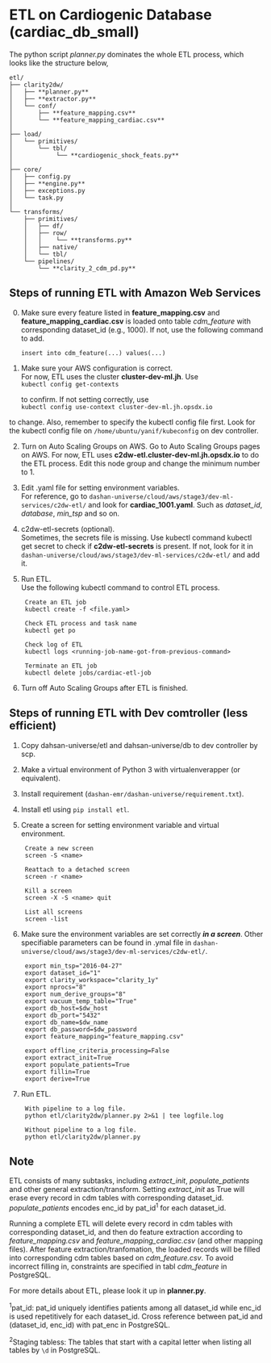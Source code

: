 # ETL on Cardiogenic Database (cardiac_db_small)

The python script *planner.py* dominates the whole ETL process, which looks like
the structure below,

```
etl/  
├── clarity2dw/  
│   ├── **planner.py**  
│   ├── **extractor.py**  
│   └── conf/  
│       ├── **feature_mapping.csv**  
│       └── **feature_mapping_cardiac.csv**  
│  
├── load/  
│   └── primitives/  
│       └── tbl/  
│            └── **cardiogenic_shock_feats.py**  
│  
├── core/  
│   ├── config.py  
│   ├── **engine.py**  
│   ├── exceptions.py  
│   └── task.py  
│  
└── transforms/  
    ├── primitives/  
    │   ├── df/  
    │   ├── row/  
    │   │    └── **transforms.py**  
    │   ├── native/  
    │   └── tbl/  
    └── pipelines/
        └── **clarity_2_cdm_pd.py**
```

## Steps of running ETL with Amazon Web Services    

0. Make sure every feature listed in **feature_mapping.csv** and
   **feature_mapping_cardiac.csv** is loaded onto table *cdm_feature* with
   corresponding dataset_id (e.g., 1000). If not, use the following command to
   add.

      `insert into cdm_feature(...) values(...)`

1. Make sure your AWS configuration is correct.  
 For now, ETL uses the cluster **cluster-dev-ml.jh**. Use  
  `kubectl config get-contexts`  
    
   to confirm. If not setting correctly, use  
  `kubectl config use-context cluster-dev-ml.jh.opsdx.io`  
    
  to change. Also, remember to specify the kubectl config file first. Look for
  the kubectl config file on `/home/ubuntu/yanif/kubeconfig` on dev controller.
       
2. Turn on Auto Scaling Groups on AWS.
  Go to Auto Scaling Groups pages on AWS. For now, ETL uses
  **c2dw-etl.cluster-dev-ml.jh.opsdx.io** to do the ETL process. Edit this node
  group and change the minimum number to 1.

3. Edit .yaml file for setting environment variables.   
       For reference, go to
       `dashan-universe/cloud/aws/stage3/dev-ml-services/c2dw-etl/` and look for
       **cardiac_1001.yaml**. Such as *dataset_id*, *database*, *min_tsp* and so
       on.

4. c2dw-etl-secrets (optional).  
       Sometimes, the secrets file is missing. Use kubectl command kubectl get
       secret to check if **c2dw-etl-secrets** is present. If not, look for it
       in `dashan-universe/cloud/aws/stage3/dev-ml-services/c2dw-etl/` and add
       it.  
 
5. Run ETL.  
        Use the following kubectl command to control ETL process.    

        Create an ETL job   
        kubectl create -f <file.yaml>            

        Check ETL process and task name    
        kubectl get po   

        Check log of ETL 
        kubectl logs <running-job-name-got-from-previous-command>  

        Terminate an ETL job  
        kubectl delete jobs/cardiac-etl-job   
        

6. Turn off Auto Scaling Groups after ETL is finished.  
    

## Steps of running ETL with Dev comtroller (less efficient)

1. Copy dahsan-universe/etl and dahsan-universe/db to dev controller by scp.

2. Make a virtual environment of Python 3 with virtualenverapper (or
   equivalent).

3. Install requirement (`dashan-emr/dashan-universe/requirement.txt`).

4. Install etl using `pip install etl`.

5. Create a screen for setting environment variable and virtual environment.
    
        Create a new screen  
        screen -S <name>  

        Reattach to a detached screen  
        screen -r <name>  

        Kill a screen  
        screen -X -S <name> quit      

        List all screens   
        screen -list  
    
6. Make sure the environment variables are set correctly ***in a screen***.
   Other specifiable parameters can be found in .ymal file in
   `dashan-universe/cloud/aws/stage3/dev-ml-services/c2dw-etl/`. 

        export min_tsp="2016-04-27"  
        export dataset_id="1"  
        export clarity_workspace="clarity_1y"  
        export nprocs="8"  
        export num_derive_groups="8"  
        export vacuum_temp_table="True"  
        export db_host=$dw_host  
        export db_port="5432"  
        export db_name=$dw_name  
        export db_password=$dw_password  
        export feature_mapping="feature_mapping.csv"  

        export offline_criteria_processing=False  
        export extract_init=True  
        export populate_patients=True  
        export fillin=True  
        export derive=True  

7. Run ETL. 

        With pipeline to a log file.  
        python etl/clarity2dw/planner.py 2>&1 | tee logfile.log    

        Without pipeline to a log file.  
        python etl/clarity2dw/planner.py 
        
 
## Note

ETL consists of many subtasks, including *extract_init*, *populate_patients* 
and other general extraction/transform. Setting *extract_init* as True will 
erase every record in cdm tables with corresponding dataset_id. 
*populate_patients* encodes enc_id by pat_id<sup>1</sup> for each dataset_id.  

Running a complete ETL will delete every record in cdm tables with corresponding 
dataset_id, and then do feature extraction according to *feature_mapping.csv* 
and *feature_mapping_cardiac.csv* (and other mapping files). After 
feature extraction/tranfomation, the loaded records will be filled into 
corresponding cdm tables based on *cdm_feature.csv*. To avoid incorrect filling 
in, constraints are specified in tabl *cdm_feature* in PostgreSQL.


For more details about ETL, please look it up in **planner.py**.

<sup>1</sup>pat_id: pat_id uniquely identifies patients among all dataset_id
while enc_id is used repetitively for each dataset_id. Cross reference between
pat_id and (dataset_id, enc_id) with pat_enc in PostgreSQL.

<sup>2</sup>Staging tabless: The tables that start with a capital letter when
listing all tables by `\d` in PostgreSQL.

